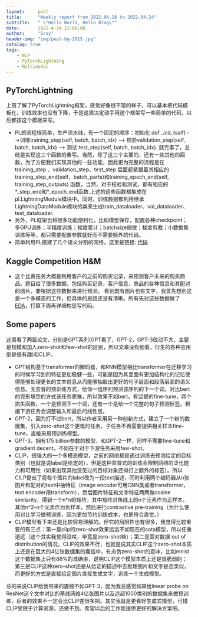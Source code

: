```yaml
---
layout:     post
title:      "Weekly report from 2022.04.18 to 2022.04.24"
subtitle:   " \"Hello World, Hello Blog\""
date:       2022-4-24 21:00:00
author:     "Gray"
header-img: "img/post-bg-2015.jpg"
catalog: true
tags:
    - NLP
    - PyTorchLightning
    - Multimodal
---
```


## PyTorchLightning

上周了解了PyTorchLightning框架，感觉好像很不错的样子，可以基本把代码模板化，训练效率也没有下降，于是这周决定动手用这个框架写一些简单的代码，以后都按这个模板来写。

  + PL的流程很简单，生产流水线，有一个固定的顺序：初始化 def \__init\__(self) -->训练training_step(self, batch, batch_idx) --> 校验validation_step(self, batch, batch_idx) --> 测试 test_step(self, batch, batch_idx). 就完事了，总统是实现这三个函数的重写。当然，除了这三个主要的，还有一些其他的函数，为了方便我们实现其他的一些功能，因此更为完整的流程是在training_step 、validation_step、test_step 后面都紧跟着其相应的 training_step_end(self，batch_parts)和training_epoch_end(self, training_step_outputs) 函数，当然，对于校验和测试，都有相应的\*_step_end和*_epoch_end函数.上述的这些函数都集成在pl.LightningModule模块中。同时，训练数据都利用继承LightningDataModule模块的类来生成train_dataloader、val_dataloader、test_dataloader.
&nbsp;
  + 另外，PL框架也将很多功能便利化，比如模型保存，配置各种checkpoint；多GPU训练；半精度训练；梯度累计；batchsize缩放；梯度剪裁；小数据集训练等等，都只需要配置参数就好而不需要额外的代码。
&nbsp;
  + 简单利用PL搭建了几个语义分割的网络，这里是链接:  [代码](https://github.com/gray311/AlveolarNet)

## Kaggle Competition H&M

+ 这个比赛任务大概是利用客户的之前的购买记录，来预测客户未来的购买商品。题目给了很多数据，包括购买记录，客户信息，商品的各种信息和其配对的图片，要根据这些数据来进行预测。
看到既有图片也有文字，我首先想到这是一个多模态的工作，但具体的思路还没有清晰。所有先对这些数据做了[EDA](https://github.com/gray311/Kaggle-Competition-H-M-multimodaldal/blob/main/EDA.ipynb)，打算下周再详细构思写代码。

## Some papers

这周看了两篇论文，分别是GPT系列(GPT看了，GPT-2，GPT-3改动不大，主要是规模和加入zero-shot和few-shot的区别，所以文章没有细看，衍生的各种应用倒是很有趣)和CLIP。

  + GPT结构基于transformer的解码器，和RNN模型相比transformer在迁移学习的时候学习到的特征更加稳健一些，可能是因为其里面有更加结构化的记忆使得能够处理更长的文本信息从而能够抽取出更好的句子层面和段落层面的语义信息。无监督的预训练方式，给你一组序列预测该序列的下一个词，对比bert的完形填空的方式该任务更难，所以效果不如bert。有监督的fine-tune，两个损失函数，一个是预测下一个词，还有一个是给一个完整的句子预测标签。根据下游任务会调整输入和最后的线性层。
  + GPT-2，因为打不过bert，所以作者采用另一种创新方式，建立了一个新的数据集，引入zero-shot这个更难的任务，子任务不再需要提供相关样本fine-tune，直接采用预训练模型。
  + GPT-3，拥有175 billion参数的模型，和GPT-2一样，同样不需要fine-tune和gradient decent，不同在于对于下游任务采用few-shot。
  + CLIP，很强大的一个多模态模型，之前的网络都是通过训练去预测给定的目标类别（也就是说label是给定的），但是这种监督式的训练会限制网络的泛化能力和可用性（如果出现其他没见过的目标对象还得打上额外的标签）。所以CILP提出了将每个图片的label改为一段text描述，同时利用两个编码器从n张图片和配对的text中抽特征（image encoder可用CNN类或者transformer，text encoder用transform），然后图片特征和文字特征两两做cosine similarity，得到一个n*n的矩阵，其中矩阵对角线上的n个元素作为正样本，其他n^2-n个元素作为负样本，然后进行contrastive pre-training（为什么使用对比学习做预训练，因为更加节约训练成本，也更符合直觉。）
  + CLIP模型看下来还是比较容易理解的。但它的局限性也有很多，我觉得比较重要的有三点：第一是clip的zero-shot效果远远不如现在的sota模型，所以任重道远（这个其实我觉得没啥，毕竟是zero-shot嘛）；第二是面对数据 out of distribution的情况，CLIP的效果不行，也就是说其实CLIP这个zero-shot本质上还是在巨大的4亿张数据集的囊括中，有点伪zero-shot的意味，比如mnist这个数据集上只有88%的准确率，说明CLIP这个模型本质上还是很脆弱的；第三是CLIP这种zero-shot还是从给定的描述中去推理图片和文字是否类似，而更好的方式是直接给定图片直接生成文字，训练一个生成模型。

总的来说CLIP给我带来的震撼不如GPT-3，因为我总感觉如果给linear probe on ResNet这个文中对比的基线网络4亿张图片以及远超1000类别的数据集来做预训练，后者的效果不一定会比CLIP差很多把。其实我就是更看好生成式模型，可惜CLIP受限于计算资源，还做不到。希望以后的工作能提供更好的解决方案吧。






